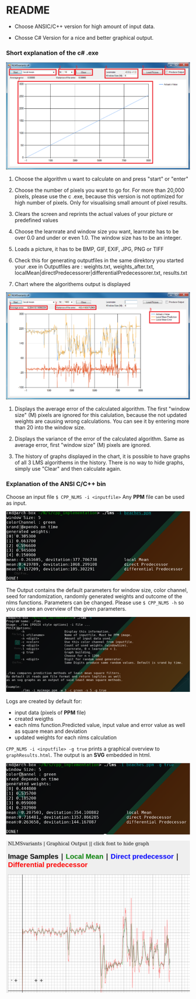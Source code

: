 # README

+ Choose ANSIC/C++ version for high amount of input data.

+ Chosse C# Version for a nice and better graphical output.

### Short explanation of the c# .exe

![alt text](https://github.com/FBRDNLMS/NLMSvariants/blob/master/img/CS_exe_screenshot_1.PNG "C# .exe with loaded picture")

1. Choose the algorithm u want to calculate on and press "start" or "enter"

2. Choose the number of pixels you want to go for. For more than 20,000 pixels, please use the c .exe, because
   this version is not optimized for high number of pixels. Only for visualising small amount of pixel results.

3. Clears the screen and reprints the actual values of your picture or predefined values

4. Choose the learnrate and window size you want, learnrate has to be over 0.0 and under or even 1.0.
   The window size has to be an integer.

5. Loads a picture, it has to be BMP, GIF, EXIF, JPG, PNG or TIFF

6. Check this for generating outputfiles in the same direktory you started your .exe in
   Outputfiles are : weights.txt, weights_after.txt, localMean|directPredecessorer|differentialPredecessorer.txt, results.txt

7. Chart where the algorithems output is displayed


![alt text](https://github.com/FBRDNLMS/NLMSvariants/blob/master/img/CS_exe_screenshot_2.PNG "C# .exe with loaded picture and calculated")

1. Displays the average error of the calculated algorithm. The first "window size" (M) pixels are ignored for this
   calulation, because the not updated weights are causing wrong calculations. You can see it by entering more than
   20 into the window size.

2. Displays the variance of the error of the calculated algorithm. Same as average error, first "window size" (M) pixels are ignored.

3. The history of graphs displayed in the chart, it is possible to have graphs of all 3 LMS algorithems in the history.
   There is no way to hide graphs, simply use "Clear" and then calculate again.


### Explanation of the ANSI C/C++ bin

Choose an input file `$ CPP_NLMS -i <inputfile>`
Any __PPM__ file can be used as input.

![alt text](https://github.com/FBRDNLMS/NLMSvariants/blob/master/img/CPP_NLMS.png  "ANSI_C/C++ bin with loaded picture")

The Output contains the default parameters for window size, color channel, seed for randomization, randomly generated weights and outcome of the nlms functions.
Parameters can be changed. Please use `$ CPP_NLMS -h` so you can see an overview of the given parameters.

![alt text](https://github.com/FBRDNLMS/NLMSvariants/blob/master/img/args.png "ANSI_C/C++ bin, overview of args")

Logs are created by default for:
+ input data (pixels of __PPM__ file)
+ created weigths
+ each nlms function.Predicted value, input value and error value as well as square mean and deviation
+ updated weights for each nlms calculation

`CPP_NLMS -i <inputfile> -g true` prints a graphical overview to `graphResults.html`. The output is an __SVG__ embedded in html.

![alt text](https://github.com/FBRDNLMS/NLMSvariants/blob/master/img/lms_graphing.png "ANSI_C/C++ bin, generate graphical output ")


![alt text](https://github.com/FBRDNLMS/NLMSvariants/blob/master/img/graphing.png "ANSI_C/C++ bin, graphical output ")

